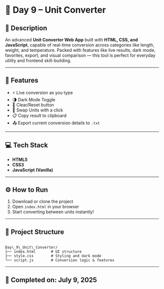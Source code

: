 
# 🔄 Day 9 – Unit Converter

## 📝 Description

An advanced **Unit Converter Web App** built with **HTML, CSS, and JavaScript**, capable of real-time conversion across categories like length, weight, and temperature. Packed with features like live results, dark mode, favorites, export, and visual comparison — this tool is perfect for everyday utility and frontend skill-building.

---

## 🚀 Features

- ⚡ Live conversion as you type  
- 🌗 Dark Mode Toggle  
- 🧹 Clear/Reset button  
- 🔁 Swap Units with a click  
- 📋 Copy result to clipboard  
- 📤 Export current conversion details to `.txt`

---

## 💻 Tech Stack

- **HTML5**  
- **CSS3**  
- **JavaScript (Vanilla)**  

---

## ⚙️ How to Run

1. Download or clone the project  
2. Open `index.html` in your browser  
3. Start converting between units instantly!

---

## 📁 Project Structure

```

Day\_9\_Unit\_Converter/
├── index.html       # UI structure
├── style.css        # Styling and dark mode
└── script.js        # Conversion logic & features

```

---

## 📌 Completed on: July 9, 2025




